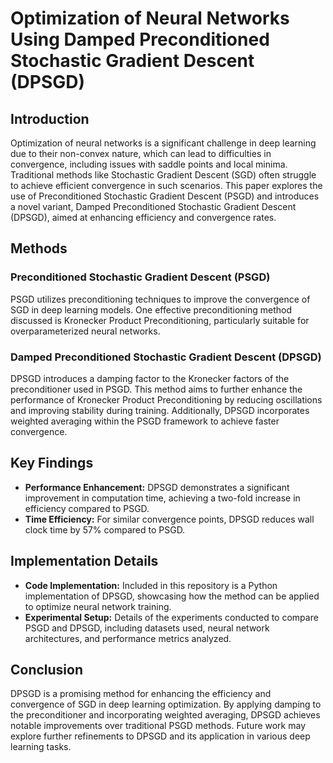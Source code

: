 # Optimization of Neural Networks Using Damped Preconditioned Stochastic Gradient Descent (DPSGD)
## Introduction
Optimization of neural networks is a significant challenge in deep learning due to their non-convex nature, which can lead to difficulties in convergence, including issues with saddle points and local minima. Traditional methods like Stochastic Gradient Descent (SGD) often struggle to achieve efficient convergence in such scenarios. This paper explores the use of Preconditioned Stochastic Gradient Descent (PSGD) and introduces a novel variant, Damped Preconditioned Stochastic Gradient Descent (DPSGD), aimed at enhancing efficiency and convergence rates.

## Methods
### Preconditioned Stochastic Gradient Descent (PSGD)
PSGD utilizes preconditioning techniques to improve the convergence of SGD in deep learning models. One effective preconditioning method discussed is Kronecker Product Preconditioning, particularly suitable for overparameterized neural networks.

### Damped Preconditioned Stochastic Gradient Descent (DPSGD)
DPSGD introduces a damping factor to the Kronecker factors of the preconditioner used in PSGD. This method aims to further enhance the performance of Kronecker Product Preconditioning by reducing oscillations and improving stability during training. Additionally, DPSGD incorporates weighted averaging within the PSGD framework to achieve faster convergence.

## Key Findings
- **Performance Enhancement:** DPSGD demonstrates a significant improvement in computation time, achieving a two-fold increase in efficiency compared to PSGD.
- **Time Efficiency:** For similar convergence points, DPSGD reduces wall clock time by 57% compared to PSGD.

## Implementation Details
- **Code Implementation:** Included in this repository is a Python implementation of DPSGD, showcasing how the method can be applied to optimize neural network training.
- **Experimental Setup:** Details of the experiments conducted to compare PSGD and DPSGD, including datasets used, neural network architectures, and performance metrics analyzed.

## Conclusion
DPSGD is a promising method for enhancing the efficiency and convergence of SGD in deep learning optimization. By applying damping to the preconditioner and incorporating weighted averaging, DPSGD achieves notable improvements over traditional PSGD methods. Future work may explore further refinements to DPSGD and its application in various deep learning tasks.
